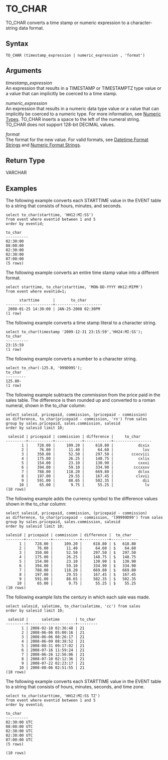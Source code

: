# TO\_CHAR<a name="r_TO_CHAR"></a>

TO\_CHAR converts a time stamp or numeric expression to a character\-string data format\. 

## Syntax<a name="r_TO_CHAR-synopsis"></a>

```
TO_CHAR (timestamp_expression | numeric_expression , 'format')
```

## Arguments<a name="r_TO_CHAR-arguments"></a>

 *timestamp\_expression*   
An expression that results in a TIMESTAMP or TIMESTAMPTZ type value or a value that can implicitly be coerced to a time stamp\. 

 *numeric\_expression*   
An expression that results in a numeric data type value or a value that can implicitly be coerced to a numeric type\. For more information, see [Numeric Types](r_Numeric_types201.md)\. TO\_CHAR inserts a space to the left of the numeral string\.  
TO\_CHAR does not support 128\-bit DECIMAL values\. 

 *format*   
The format for the new value\. For valid formats, see [Datetime Format Strings](r_FORMAT_strings.md) and [ Numeric Format Strings](r_Numeric_formating.md)\. 

## Return Type<a name="r_TO_CHAR-return-type"></a>

VARCHAR

## Examples<a name="r_TO_CHAR-examples"></a>

The following example converts each STARTTIME value in the EVENT table to a string that consists of hours, minutes, and seconds\.

```
select to_char(starttime, 'HH12:MI:SS')
from event where eventid between 1 and 5
order by eventid;

to_char
----------
02:30:00
08:00:00
02:30:00
02:30:00
07:00:00
(5 rows)
```

The following example converts an entire time stamp value into a different format\.

```
select starttime, to_char(starttime, 'MON-DD-YYYY HH12:MIPM')
from event where eventid=1;

      starttime      |       to_char
---------------------+---------------------
 2008-01-25 14:30:00 | JAN-25-2008 02:30PM
(1 row)
```

The following example converts a time stamp literal to a character string\.

```
select to_char(timestamp '2009-12-31 23:15:59','HH24:MI:SS');
to_char
----------
23:15:59
(1 row)
```

The following example converts a number to a character string\.

```
select to_char(-125.8, '999D99S');
to_char
---------
125.80-
(1 row)
```

The following example subtracts the commission from the price paid in the sales table\. The difference is then rounded up and converted to a roman numeral, shown in the to\_char column: 

```
select salesid, pricepaid, commission, (pricepaid - commission)
as difference, to_char(pricepaid - commission, 'rn') from sales
group by sales.pricepaid, sales.commission, salesid
order by salesid limit 10;

 salesid | pricepaid | commission | difference |     to_char
---------+-----------+------------+------------+-----------------
       1 |    728.00 |     109.20 |     618.80 |           dcxix
       2 |     76.00 |      11.40 |      64.60 |             lxv
       3 |    350.00 |      52.50 |     297.50 |        ccxcviii
       4 |    175.00 |      26.25 |     148.75 |           cxlix
       5 |    154.00 |      23.10 |     130.90 |           cxxxi
       6 |    394.00 |      59.10 |     334.90 |         cccxxxv
       7 |    788.00 |     118.20 |     669.80 |           dclxx
       8 |    197.00 |      29.55 |     167.45 |          clxvii
       9 |    591.00 |      88.65 |     502.35 |             dii
      10 |     65.00 |       9.75 |      55.25 |              lv
(10 rows)
```

The following example adds the currency symbol to the difference values shown in the to\_char column: 

```
select salesid, pricepaid, commission, (pricepaid - commission)
as difference, to_char(pricepaid - commission, 'l99999D99') from sales
group by sales.pricepaid, sales.commission, salesid
order by salesid limit 10;

salesid | pricepaid | commission | difference |  to_char
--------+-----------+------------+------------+------------
      1 |    728.00 |     109.20 |     618.80 | $   618.80
      2 |     76.00 |      11.40 |      64.60 | $    64.60
      3 |    350.00 |      52.50 |     297.50 | $   297.50
      4 |    175.00 |      26.25 |     148.75 | $   148.75
      5 |    154.00 |      23.10 |     130.90 | $   130.90
      6 |    394.00 |      59.10 |     334.90 | $   334.90
      7 |    788.00 |     118.20 |     669.80 | $   669.80
      8 |    197.00 |      29.55 |     167.45 | $   167.45
      9 |    591.00 |      88.65 |     502.35 | $   502.35
     10 |     65.00 |       9.75 |      55.25 | $    55.25
(10 rows)
```

The following example lists the century in which each sale was made\. 

```
select salesid, saletime, to_char(saletime, 'cc') from sales
order by salesid limit 10;

 salesid |      saletime       | to_char
---------+---------------------+---------
       1 | 2008-02-18 02:36:48 | 21
       2 | 2008-06-06 05:00:16 | 21
       3 | 2008-06-06 08:26:17 | 21
       4 | 2008-06-09 08:38:52 | 21
       5 | 2008-08-31 09:17:02 | 21
       6 | 2008-07-16 11:59:24 | 21
       7 | 2008-06-26 12:56:06 | 21
       8 | 2008-07-10 02:12:36 | 21
       9 | 2008-07-22 02:23:17 | 21
      10 | 2008-08-06 02:51:55 | 21
(10 rows)
```

The following example converts each STARTTIME value in the EVENT table to a string that consists of hours, minutes, seconds, and time zone\. 

```
select to_char(starttime, 'HH12:MI:SS TZ')
from event where eventid between 1 and 5
order by eventid;

to_char
----------
02:30:00 UTC
08:00:00 UTC
02:30:00 UTC
02:30:00 UTC
07:00:00 UTC
(5 rows)

(10 rows)
```